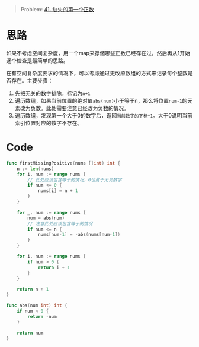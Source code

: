 

> Problem: [41. 缺失的第一个正数](https://leetcode.cn/problems/first-missing-positive/description/)

# 思路
如果不考虑空间复杂度，用一个map来存储哪些正数已经存在过，然后再从1开始逐个检查是最简单的思路。
 
在有空间复杂度要求的情况下，可以考虑通过更改原数组的方式来记录每个整数是否存在。主要步骤：

1. 先把无关的数字排除，标记为`n+1`
2. 遍历数组，如果当前位置的绝对值`abs(num)`小于等于n，那么将位置`num-1`的元素改为负数。此处需要注意已经改为负数的情况。
3. 遍历数组，发现第一个大于0的数字后，返回`当前数字的下标+1`。大于0说明当前索引位置对应的数字不存在。

# Code
```go
func firstMissingPositive(nums []int) int {
	n := len(nums)
	for i, num := range nums {
		// 此处应该包含等于的情况，0也属于无关数字
		if num <= 0 {
			nums[i] = n + 1
		}
	}

	for _, num := range nums {
		num = abs(num)
		// 注意此处应该包含等于的情况
		if num <= n {
			nums[num-1] = -abs(nums[num-1])
		}
	}

	for i, num := range nums {
		if num > 0 {
			return i + 1
		}
	}

	return n + 1
}

func abs(num int) int {
	if num < 0 {
		return -num
	}

	return num
}
```
  
